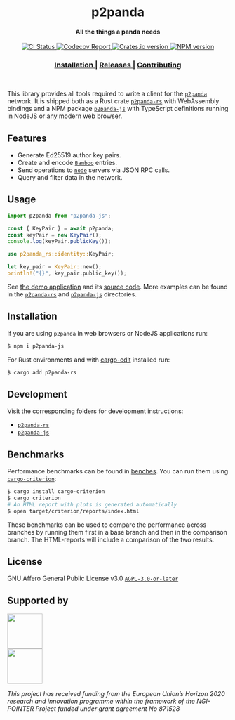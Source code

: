 <h1 align="center">p2panda</h1>

<div align="center">
  <strong>All the things a panda needs</strong>
</div>

<br />

<div align="center">
  <!-- CI status -->
  <a href="https://github.com/p2panda/p2panda/actions">
    <img src="https://img.shields.io/github/workflow/status/p2panda/p2panda/Build%20and%20test?style=flat-square" alt="CI Status" />
  </a>
  <!-- Codecov report -->
  <a href="https://app.codecov.io/gh/p2panda/p2panda/">
    <img src="https://img.shields.io/codecov/c/gh/p2panda/p2panda?style=flat-square" alt="Codecov Report" />
  </a>
  <!-- Crates version -->
  <a href="https://crates.io/crates/p2panda-rs">
    <img src="https://img.shields.io/crates/v/p2panda-rs.svg?style=flat-square" alt="Crates.io version" />
  </a>
  <!-- NPM version -->
  <a href="https://www.npmjs.com/package/p2panda-js">
    <img src="https://img.shields.io/npm/v/p2panda-js?style=flat-square" alt="NPM version" />
  </a>
</div>

<div align="center">
  <h3>
    <a href="#installation">
      Installation
    </a>
    <span> | </span>
    <a href="https://github.com/p2panda/p2panda/releases">
      Releases
    </a>
    <span> | </span>
    <a href="https://github.com/p2panda/handbook#how-to-contribute">
      Contributing
    </a>
  </h3>
</div>

<br/>

This library provides all tools required to write a client for the [`p2panda`]
network. It is shipped both as a Rust crate [`p2panda-rs`] with WebAssembly
bindings and a NPM package [`p2panda-js`] with TypeScript definitions running
in NodeJS or any modern web browser.

[`p2panda`]: https://github.com/p2panda/handbook
[`p2panda-rs`]: https://github.com/p2panda/p2panda/tree/main/p2panda-rs
[`p2panda-js`]: https://github.com/p2panda/p2panda/tree/main/p2panda-js

## Features

- Generate Ed25519 author key pairs.
- Create and encode [`Bamboo`] entries.
- Send operations to [`node`] servers via JSON RPC calls.
- Query and filter data in the network.

[`Bamboo`]: https://github.com/AljoschaMeyer/bamboo
[`node`]: https://github.com/p2panda/node

## Usage

```javascript
import p2panda from "p2panda-js";

const { KeyPair } = await p2panda;
const keyPair = new KeyPair();
console.log(keyPair.publicKey());
```

```rust
use p2panda_rs::identity::KeyPair;

let key_pair = KeyPair::new();
println!("{}", key_pair.public_key());
```

See [the demo application](https://p2panda.org/demo/#) and its
[source code](https://github.com/p2panda/beep-boop). More examples can be found
in the [`p2panda-rs`] and [`p2panda-js`] directories.

## Installation

If you are using `p2panda` in web browsers or NodeJS applications run:

```bash
$ npm i p2panda-js
```

For Rust environments and with [cargo-edit] installed run:

```bash
$ cargo add p2panda-rs
```

## Development

Visit the corresponding folders for development instructions:
- [`p2panda-rs`](https://github.com/p2panda/p2panda/tree/main/p2panda-rs)
- [`p2panda-js`](https://github.com/p2panda/p2panda/tree/main/p2panda-js)

[cargo-edit]: https://github.com/killercup/cargo-edit

## Benchmarks

Performance benchmarks can be found in [benches](/benches). You can run them
using [`cargo-criterion`](https://crates.io/crates/cargo-criterion):

```sh
$ cargo install cargo-criterion
$ cargo criterion
# An HTML report with plots is generated automatically
$ open target/criterion/reports/index.html
```

These benchmarks  can be used to compare the performance across branches by
running them first in a base branch and then in the comparison branch. The
HTML-reports will include a comparison of the two results.

## License

GNU Affero General Public License v3.0 [`AGPL-3.0-or-later`](LICENSE)

## Supported by

<img src="https://p2panda.org/images/ngi-logo.png" width="auto" height="80px">
<br />
<img src="https://p2panda.org/images/eu-flag-logo.png" width="auto" height="80px">

*This project has received funding from the European Union’s Horizon 2020
research and innovation programme within the framework of the NGI-POINTER
Project funded under grant agreement No 871528*
